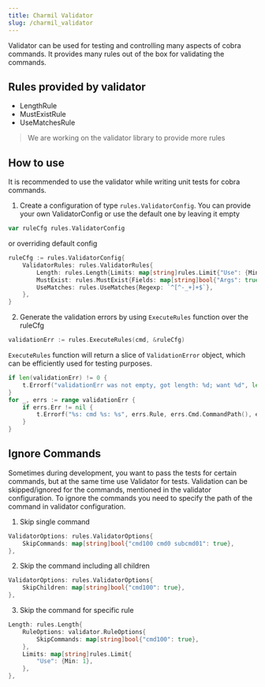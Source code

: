 ```yaml
---
title: Charmil Validator
slug: /charmil_validator
---
```


Validator can be used for testing and controlling many aspects of cobra commands. It provides many rules out of the box for validating the commands.

## Rules provided by validator
- LengthRule
- MustExistRule
- UseMatchesRule
> We are working on the validator library to provide more rules

## How to use
It is recommended to use the validator while writing unit tests for cobra commands.

1. Create a configuration of type `rules.ValidatorConfig`. You can provide your own ValidatorConfig or use the default one by leaving it empty
```go
var ruleCfg rules.ValidatorConfig
```
or overriding default config
```go
ruleCfg := rules.ValidatorConfig{
	ValidatorRules: rules.ValidatorRules{
		Length: rules.Length{Limits: map[string]rules.Limit{"Use": {Min: 1}}},
		MustExist: rules.MustExist{Fields: map[string]bool{"Args": true}},
		UseMatches: rules.UseMatches{Regexp: `^[^-_+]+$`},
	},
}
```
2. Generate the validation errors by using `ExecuteRules` function over the ruleCfg
```go
validationErr := rules.ExecuteRules(cmd, &ruleCfg)
```
`ExecuteRules` function will return a slice of `ValidationError` object, which can be efficiently used for testing purposes.
```go
if len(validationErr) != 0 {
	t.Errorf("validationErr was not empty, got length: %d; want %d", len(validationErr), 0)
}
for _, errs := range validationErr {
	if errs.Err != nil {
		t.Errorf("%s: cmd %s: %s", errs.Rule, errs.Cmd.CommandPath(), errs.Name)
	}
}
```

## Ignore Commands
Sometimes during development, you want to pass the tests for certain commands, but at the same time use Validator for tests. Validation can be skipped/ignored for the commands, mentioned in the validator configuration.
To ignore the commands you need to specify the path of the command in validator configuration.

1. Skip single command
```go
ValidatorOptions: rules.ValidatorOptions{
	SkipCommands: map[string]bool{"cmd100 cmd0 subcmd01": true},
},
```

2. Skip the command including all children
```go
ValidatorOptions: rules.ValidatorOptions{
	SkipChildren: map[string]bool{"cmd100": true},
},
```

3. Skip the command for specific rule
```go
Length: rules.Length{
	RuleOptions: validator.RuleOptions{
		SkipCommands: map[string]bool{"cmd100": true},
	},
	Limits: map[string]rules.Limit{
		"Use": {Min: 1},
	},
},
